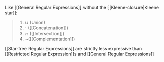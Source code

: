 Like [[General Regular Expressions]] without the [[Kleene-closure|Kleene star]]:
> 1. $\cup$ (Union)
> 2. $\cdot$ ([[Concatenation]])
> 3. $\cap$ ([[Intersection]])
> 4. $\neg$([[Complementation]])

[[Star-free Regular Expressions]] are strictly less expressive than [[Restricted Regular Expression]]s and [[General Regular Expressions]]